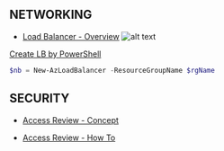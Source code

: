 
## NETWORKING
* [Load Balancer - Overview](https://docs.microsoft.com/en-us/azure/load-balancer/load-balancer-overview)
![alt text](https://docs.microsoft.com/en-us/azure/load-balancer/media/load-balancer-overview/load-balancer-distribution.png)

[Create LB by PowerShell](https://docs.microsoft.com/en-us/azure/load-balancer/quickstart-create-standard-load-balancer-powershell)

```powershell
$nb = New-AzLoadBalancer -ResourceGroupName $rgName

```


## SECURITY
* [Access Review - Concept](https://docs.microsoft.com/en-us/azure/active-directory/governance/access-reviews-overview)

* [Access Review - How To](https://docs.microsoft.com/en-us/azure/active-directory/governance/create-access-review)

